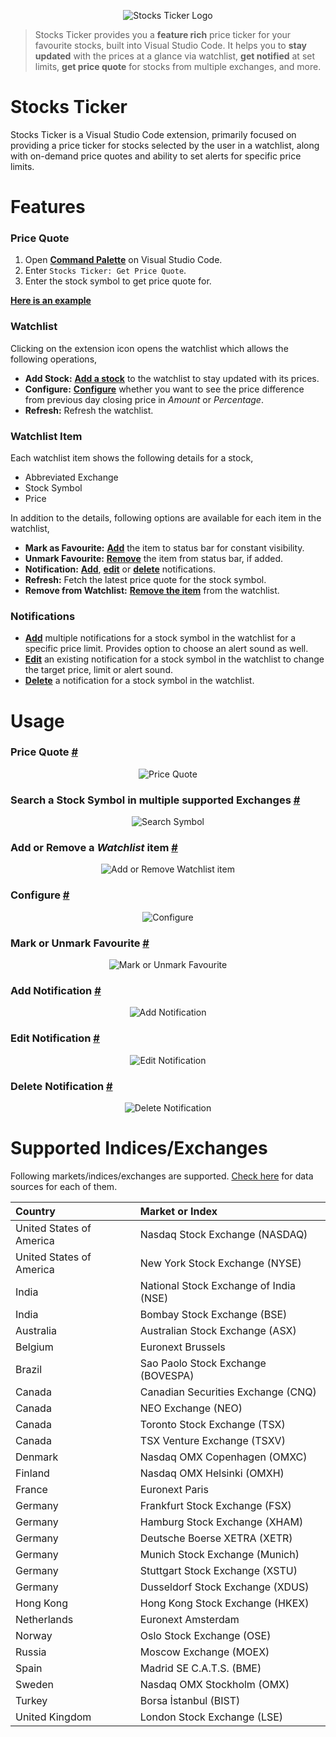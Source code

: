 <p align="center">
  <img src="https://raw.githubusercontent.com/piyush-bhatt/vscode-stocks-ticker/main/media/icon/icon_logo.png" alt="Stocks Ticker Logo" /></a>
</p>

> Stocks Ticker provides you a **feature rich** price ticker for your favourite stocks, built into Visual Studio Code. It helps you to **stay updated** with the prices at a glance via watchlist, **get notified** at set limits, **get price quote** for stocks from multiple exchanges, and more.

# Stocks Ticker

Stocks Ticker is a Visual Studio Code extension, primarily focused on providing a price ticker for stocks selected by the user in a watchlist, along with on-demand price quotes and ability to set alerts for specific price limits.

# Features

### Price Quote

1. Open [**Command Palette**](https://code.visualstudio.com/docs/getstarted/userinterface#_command-palette) on Visual Studio Code.
2. Enter `Stocks Ticker: Get Price Quote`.
3. Enter the stock symbol to get price quote for.

[**Here is an example**](#price-quote- 'Jump to Price Quote')

### Watchlist

Clicking on the extension icon opens the watchlist which allows the following operations,

- **Add Stock:** [**Add a stock**](#add-remove-item- 'Jump to Add or Remove Watchlist item') to the watchlist to stay updated with its prices.
- **Configure:** [**Configure**](#configure- 'Jump to Configure') whether you want to see the price difference from previous day closing price in _Amount_ or _Percentage_.
- **Refresh:** Refresh the watchlist.

### Watchlist Item

Each watchlist item shows the following details for a stock,

- Abbreviated Exchange
- Stock Symbol
- Price

In addition to the details, following options are available for each item in the watchlist,

- **Mark as Favourite:** [**Add**](#mark-unmark-favourite- 'Jump to Mark or Unmark Favourite') the item to status bar for constant visibility.
- **Unmark Favourite:** [**Remove**](#mark-unmark-favourite- 'Jump to Mark or Unmark Favourite') the item from status bar, if added.
- **Notification:** [**Add**](#add-notification- 'Jump to Add Notification'), [**edit**](#edit-notification- 'Jump to Edit Notification') or [**delete**](#delete-notification- 'Jump to Delete Notification') notifications.
- **Refresh:** Fetch the latest price quote for the stock symbol.
- **Remove from Watchlist:** [**Remove the item**](#add-remove-item- 'Jump to Add or Remove Watchlist item') from the watchlist.

### Notifications

- [**Add**](#add-notification- 'Jump to Add Notification') multiple notifications for a stock symbol in the watchlist for a specific price limit. Provides option to choose an alert sound as well.
- [**Edit**](#edit-notification- 'Jump to Edit Notification') an existing notification for a stock symbol in the watchlist to change the target price, limit or alert sound.
- [**Delete**](#delete-notification- 'Jump to Delete Notification') a notification for a stock symbol in the watchlist.

# Usage

### Price Quote [#](#price-quote- 'Price Quote')

<p align="center">
  <img src="https://raw.githubusercontent.com/piyush-bhatt/vscode-stocks-ticker/main/media/readme/Price_Quote.gif" alt="Price Quote" />
</p>

### Search a Stock Symbol in multiple supported Exchanges [#](#search-symbol- 'Search Symbol')

<p align="center">
  <img src="https://raw.githubusercontent.com/piyush-bhatt/vscode-stocks-ticker/main/media/readme/Search_Symbol.gif" alt="Search Symbol" />
</p>

### Add or Remove a _Watchlist_ item [#](#add-remove-item- 'Add or Remove Watchlist item')

<p align="center">
  <img src="https://raw.githubusercontent.com/piyush-bhatt/vscode-stocks-ticker/main/media/readme/Add_Remove_Stock.gif" alt="Add or Remove Watchlist item" />
</p>

### Configure [#](#configure- 'Configure')

<p align="center">
  <img src="https://raw.githubusercontent.com/piyush-bhatt/vscode-stocks-ticker/main/media/readme/Amount_Percentage_Change.gif" alt="Configure" />
</p>

### Mark or Unmark Favourite [#](#mark-unmark-favourite- 'Mark or Unmark Favourite')

<p align="center">
  <img src="https://raw.githubusercontent.com/piyush-bhatt/vscode-stocks-ticker/main/media/readme/Mark_Unmark_Favourite.gif" alt="Mark or Unmark Favourite" />
</p>

### Add Notification [#](#add-notification- 'Add Notification')

<p align="center">
  <img src="https://raw.githubusercontent.com/piyush-bhatt/vscode-stocks-ticker/main/media/readme/Add_Notification.gif" alt="Add Notification" />
</p>

### Edit Notification [#](#edit-notification- 'Edit Notification')

<p align="center">
  <img src="https://raw.githubusercontent.com/piyush-bhatt/vscode-stocks-ticker/main/media/readme/Edit_Notification.gif" alt="Edit Notification" />
</p>

### Delete Notification [#](#delete-notification- 'Delete Notification')

<p align="center">
  <img src="https://raw.githubusercontent.com/piyush-bhatt/vscode-stocks-ticker/main/media/readme/Delete_Notification.gif" alt="Delete Notification" />
</p>

# Supported Indices/Exchanges

Following markets/indices/exchanges are supported. [Check here](https://help.yahoo.com/kb/SLN2310.html) for data sources for each of them. 

| Country                  | Market or Index                        |
| :----------------------- | :------------------------------------- |
| United States of America | Nasdaq Stock Exchange (NASDAQ)         |
| United States of America | New York Stock Exchange (NYSE)         |
| India                    | National Stock Exchange of India (NSE) |
| India                    | Bombay Stock Exchange (BSE)            |
| Australia                | Australian Stock Exchange (ASX)        |
| Belgium                  | Euronext Brussels                      |
| Brazil                   | Sao Paolo Stock Exchange (BOVESPA)     |
| Canada                   | Canadian Securities Exchange (CNQ)     |
| Canada                   | NEO Exchange (NEO)                     |
| Canada                   | Toronto Stock Exchange (TSX)           |
| Canada                   | TSX Venture Exchange (TSXV)            |
| Denmark                  | Nasdaq OMX Copenhagen (OMXC)           |
| Finland                  | Nasdaq OMX Helsinki (OMXH)             |
| France                   | Euronext Paris                         |
| Germany                  | Frankfurt Stock Exchange (FSX)         |
| Germany                  | Hamburg Stock Exchange (XHAM)          |
| Germany                  | Deutsche Boerse XETRA (XETR)           |
| Germany                  | Munich Stock Exchange (Munich)         |
| Germany                  | Stuttgart Stock Exchange (XSTU)        |
| Germany                  | Dusseldorf Stock Exchange (XDUS)       |
| Hong Kong                | Hong Kong Stock Exchange (HKEX)        |
| Netherlands              | Euronext Amsterdam                     |
| Norway                   | Oslo Stock Exchange (OSE)              |
| Russia                   | Moscow Exchange (MOEX)                 |
| Spain                    | Madrid SE C.A.T.S. (BME)               |
| Sweden                   | Nasdaq OMX Stockholm (OMX)             |
| Turkey                   | Borsa İstanbul (BIST)                  |
| United Kingdom           | London Stock Exchange (LSE)            |
